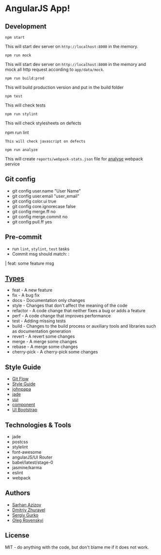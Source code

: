 # AngularJS App!

## Development

```
npm start
```
This will start dev server on `http://localhost:8000` in the memory.

```
npm run mock
```
This will start dev server on `http://localhost:8000` in the memory and mock all http request according to `app/data/mock`.

```
npm run build:prod
```
This will build production version and put in the build folder

```
npm test
```
This will check tests

```
npm run stylint
```
This will check stylesheets on defects  

npm run lint
```
This will check javascript on defects  
```

```
npm run analyze
```
This will create `reports/webpack-stats.json` file for [analyse](https://webpack.github.io/analyse/) webpack service

## Git config

* git config user.name "User Name"
* git config user.email "user_email"
* git config color.ui true
* git config core.ignorecase false
* git config merge.ff no
* git config merge.commit no
* git config pull.ff yes

## Pre-commit
* run `lint`, `stylint`, `test` tasks
* Commit msg should match: <type>: <subject>

| feat: some feature msg


## [Types](http://npm.im/commitizen)
* feat - A new feature
* fix - A bug fix
* docs - Documentation only changes
* style - Changes that don't affect the meaning of the code 
* refactor - A code change that neither fixes a bug or adds a feature
* perf - A code change that improves performance
* test - Adding missing tests
* build - Changes to the build process or auxiliary tools and libraries such as documentation generation
* revert - A revert some changes 
* merge - A merge some changes
* rebase - A merge some changes
* cherry-pick -  A cherry-pick some changes

## Style Guide

* [Git Flow](https://habrahabr.ru/post/106912/)
* [Style Guide](https://github.com/toddmotto/angular-styleguide)
* [johnpapa](https://github.com/johnpapa/angular-styleguide/blob/master/a1/README.md)
* [jade](https://pugjs.org/api/migration-v2.html)
* [uui](https://uui.epam.com)
* [component](https://docs.angularjs.org/guide/component)
* [UI Bootstrap](http://angular-ui.github.io/bootstrap/)

## Technologies & Tools

* jade
* postcss
* stylelint
* font-awesome
* angularJS/UI Router
* babel/latest/stage-0
* jasmine/karma
* eslint
* webpack

## Authors

* [Sarhan Azizov](https://github.com/Jayser/)
* [Dmitriy Zhuravel](https://github.com/dmZhur)
* [Sergiy Gurko](https://github.com/DStereo)
* [Oleg Rovenskyi](https://github.com/OlegRovenskyi)

## License
MIT - do anything with the code, but don't blame me if it does not work.